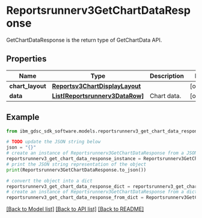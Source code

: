 # Reportsrunnerv3GetChartDataResponse

GetChartDataResponse is the return type of GetChartData API.

## Properties

Name | Type | Description | Notes
------------ | ------------- | ------------- | -------------
**chart_layout** | [**Reportsv3ChartDisplayLayout**](Reportsv3ChartDisplayLayout.md) |  | [optional] 
**data** | [**List[Reportsrunnerv3DataRow]**](Reportsrunnerv3DataRow.md) | Chart data. | [optional] 

## Example

```python
from ibm_gdsc_sdk_software.models.reportsrunnerv3_get_chart_data_response import Reportsrunnerv3GetChartDataResponse

# TODO update the JSON string below
json = "{}"
# create an instance of Reportsrunnerv3GetChartDataResponse from a JSON string
reportsrunnerv3_get_chart_data_response_instance = Reportsrunnerv3GetChartDataResponse.from_json(json)
# print the JSON string representation of the object
print(Reportsrunnerv3GetChartDataResponse.to_json())

# convert the object into a dict
reportsrunnerv3_get_chart_data_response_dict = reportsrunnerv3_get_chart_data_response_instance.to_dict()
# create an instance of Reportsrunnerv3GetChartDataResponse from a dict
reportsrunnerv3_get_chart_data_response_from_dict = Reportsrunnerv3GetChartDataResponse.from_dict(reportsrunnerv3_get_chart_data_response_dict)
```
[[Back to Model list]](../README.md#documentation-for-models) [[Back to API list]](../README.md#documentation-for-api-endpoints) [[Back to README]](../README.md)


